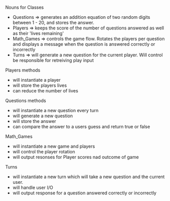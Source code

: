 Nouns for Classes

- Questions => generates an addition equation of two random digits between 1 - 20, and stores the answer.
- Players => keeps the score of the number of questions answered as well as their 'lives remaining' 
- Math_Games => controls the game flow. Rotates the players per question and displays a message when the question is answered correctly or incorrectly
- Turns => will generate a new question for the current player. Will control be responsible for retreiving play input

Players methods 
  - will instantiate a player
  - will store the players lives
  - can reduce the number of lives

Questions methods 
  - will instantiate a new question every turn
  - will generate a new question
  - will store the answer
  - can compare the answer to a users guess and return true or false

Math_Games 
  - will instantiate a new game and players
  - will control the player rotation
  - will output resonses for Player scores nad outcome of game

Turns 
  - will instantiate a new turn which will take a new question and the current user. 
  - will handle user I/O
  - will output response for a question answered correctly or incorrectly
